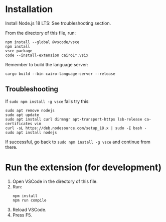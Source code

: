 # Installation

Install Node.js 18 LTS:
See troubleshooting section.

From the directory of this file, run:
```
npm install --global @vscode/vsce
npm install
vsce package
code --install-extension cairo1*.vsix
```

Remember to build the language server:
```
cargo build --bin cairo-language-server --release
```

## Troubleshooting

If `sudo npm install -g vsce` fails try this:
```
sudo apt remove nodejs
sudo apt update
sudo apt install curl dirmngr apt-transport-https lsb-release ca-certificates vim
curl -sL https://deb.nodesource.com/setup_18.x | sudo -E bash -
sudo apt install nodejs
```
If successful, go back to `sudo npm install -g vsce` and continue from there.

# Run the extension (for development)

1. Open VSCode in the directory of this file.
2. Run:
   ```
   npm install
   npm run compile
   ```
3. Reload VSCode.
4. Press F5.
